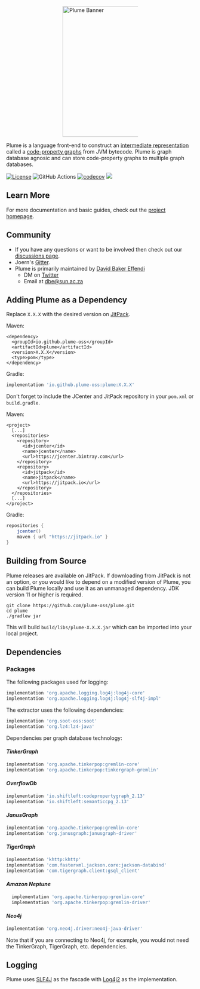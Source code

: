 <div style="display: block; margin-left: auto;margin-right: auto;width: 40%;">
  <a href="https://plume-oss.github.io/plume-docs/">
    <img src="https://plume-oss.github.io/plume-docs/assets/images/logo-text.png" width="350" alt="Plume Banner">
  </a>
</div>

Plume is a language front-end to construct an [intermediate
representation](https://en.wikipedia.org/wiki/Intermediate_representation) called a [code-property
graphs](https://github.com/ShiftLeftSecurity/codepropertygraph) from JVM bytecode. Plume is graph
database agnosic and can store code-property graphs to multiple graph databases.

[![License](https://img.shields.io/badge/License-Apache%202.0-blue.svg)](https://opensource.org/licenses/Apache-2.0)
![GitHub Actions](https://github.com/plume-oss/plume/workflows/CI/badge.svg)
[![codecov](https://codecov.io/gh/plume-oss/plume/branch/master/graph/badge.svg?token=4WY0U6QCU6)](https://codecov.io/gh/plume-oss/plume)
[![](https://jitpack.io/v/plume-oss/plume.svg)](https://jitpack.io/#plume-oss/plume)

## Learn More

For more documentation and basic guides, check out the [project homepage](https://plume-oss.github.io/plume-docs/).

## Community

* If you have any questions or want to be involved then check out our [discussions
  page](https://github.com/plume-oss/plume/discussions).
* Joern's [Gitter](https://gitter.im/joern-code-analyzer/community).
* Plume is primarily maintained by [David Baker Effendi](https://davidbakereffendi.github.io/)
    * DM on [Twitter](https://twitter.com/SDBakerEffendi)
    * Email at dbe@sun.ac.za

## Adding Plume as a Dependency

Replace `X.X.X` with the desired version on [JitPack](https://jitpack.io/#plume-oss/plume).

Maven:
```mxml
<dependency>
  <groupId>io.github.plume-oss</groupId>
  <artifactId>plume</artifactId>
  <version>X.X.X</version>
  <type>pom</type>
</dependency>
```

Gradle:
```groovy
implementation 'io.github.plume-oss:plume:X.X.X'
```

Don't forget to include the JCenter and JitPack repository in your `pom.xml` or `build.gradle`.

Maven:
```mxml
<project>
  [...]
  <repositories>
    <repository>
      <id>jcenter</id>
      <name>jcenter</name>
      <url>https://jcenter.bintray.com</url>
    </repository>
    <repository>
      <id>jitpack</id>
      <name>jitpack</name>
      <url>https://jitpack.io</url>
    </repository>
  </repositories>
  [...]
</project>
```

Gradle:
```groovy
repositories {
    jcenter()
    maven { url "https://jitpack.io" }
}
```

## Building from Source

Plume releases are available on JitPack. If downloading from JitPack
is not an option, or you would like to depend on a modified version of
Plume, you can build Plume locally and use it as an unmanaged
dependency. JDK version 11 or higher is required.

```shell script
git clone https://github.com/plume-oss/plume.git
cd plume
./gradlew jar
```
This will build `build/libs/plume-X.X.X.jar` which can be imported into your local project.

## Dependencies

### Packages

The following packages used for logging:

```groovy
implementation 'org.apache.logging.log4j:log4j-core'
implementation 'org.apache.logging.log4j:log4j-slf4j-impl'
```

The extractor uses the following dependencies:
```groovy
implementation 'org.soot-oss:soot'
implementation 'org.lz4:lz4-java'
```

Dependencies per graph database technology:

#### _TinkerGraph_
```groovy
implementation 'org.apache.tinkerpop:gremlin-core'
implementation 'org.apache.tinkerpop:tinkergraph-gremlin'
```
#### _OverflowDb_
```groovy
implementation 'io.shiftleft:codepropertygraph_2.13'
implementation 'io.shiftleft:semanticcpg_2.13'
```
#### _JanusGraph_
```groovy
implementation 'org.apache.tinkerpop:gremlin-core'
implementation 'org.janusgraph:janusgraph-driver'
```
#### _TigerGraph_
```groovy
implementation 'khttp:khttp'
implementation 'com.fasterxml.jackson.core:jackson-databind'
implementation 'com.tigergraph.client:gsql_client'
```
#### _Amazon Neptune_
```groovy
  implementation 'org.apache.tinkerpop:gremlin-core'
  implementation 'org.apache.tinkerpop:gremlin-driver'
```
#### _Neo4j_
```groovy
implementation 'org.neo4j.driver:neo4j-java-driver'
```

Note that if you are connecting to Neo4j, for example, you would not need the TinkerGraph,
TigerGraph, etc. dependencies.

## Logging

Plume uses [SLF4J](http://www.slf4j.org/) as the fascade with
[Log4j2](https://logging.apache.org/log4j/2.x/) as the implementation.